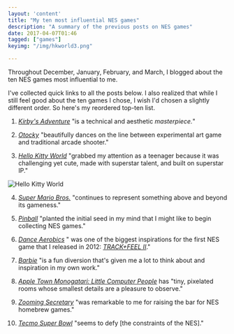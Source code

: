 ```yaml
---
layout: 'content'
title: "My ten most influential NES games"
description: "A summary of the previous posts on NES games"
date: 2017-04-07T01:46
tagged: ["games"]
keyimg: "/img/hkworld3.png"

---
```


Throughout December, January, February, and March, I blogged about the ten NES games most influential to me. 

I've collected quick links to all the posts below. I also realized that while I still feel good about the ten games I chose, I wish I'd chosen a slightly different order. So here's my reordered top-ten list.

  1. *[Kirby's Adventure](/blog/2017/03/my-ten-most-influential-nes-games-1-kirbys-adventure)*
  "is a technical and aesthetic *masterpiece.*"

  2. *[Otocky](/blog/2017/02/my-ten-most-influential-nes-games-7-otocky)* "beautifully dances on the line between experimental art game and traditional arcade shooter." 

  3. *[Hello Kitty World](/blog/2016/12/my-ten-most-influential-nes-games-3-hello-kitty-world)* "grabbed my attention as a teenager because it was challenging yet cute, made with superstar talent, and built on superstar IP."
  
  ![Hello Kitty World](/img/hkworld3.png)

  4. *[Super Mario Bros.](/blog/2017/01/my-ten-most-influential-nes-games-5-super-mario-bros)* "continues to represent something above and beyond its gameness." 

  5. *[Pinball](/blog/2016/12/my-ten-most-influential-nes-games-4-pinball)* "planted the initial seed in my mind that I might like to begin collecting NES games."

  6. *[Dance Aerobics](/blog/2016/12/my-ten-most-influential-nes-games-6-dance-aerobics)* " was one of the biggest inspirations for the first NES game that I released in 2012: *[TRACK+FEEL II](https://partytimehexcellent.itch.io/trackfeel-ii)*."

  7. *[Barbie](/blog/2017/01/my-ten-most-influential-nes-games-8-barbie)* "is a fun diversion that's given me a lot to think about and inspiration in my own work."

  8. *[Apple Town Monogatari: Little Computer People](/blog/2016/12/my-ten-most-influential-nes-games-10-apple-town-monogatari)* has "tiny, pixelated rooms whose smallest details are a pleasure to observe."

  9. *[Zooming Secretary](/blog/2016/12/my-ten-most-influential-nes-games-2-zooming-secretary)* "was remarkable to me for raising the bar for NES homebrew games."

  10. *[Tecmo Super Bowl](/blog/2016/12/my-ten-most-influential-nes-games-9-tecmo-super-bowl)* "seems to defy [the constraints of the NES]."
